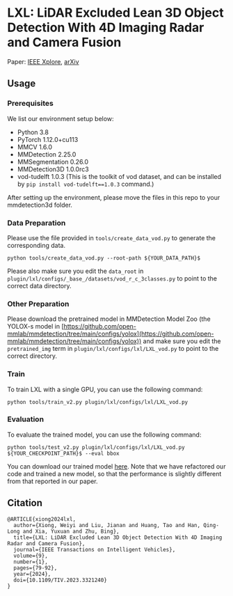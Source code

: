 # LXL: LiDAR Excluded Lean 3D Object Detection With 4D Imaging Radar and Camera Fusion

Paper: [IEEE Xplore](https://ieeexplore.ieee.org/document/10588781/), [arXiv](https://arxiv.org/abs/2307.00724)

## Usage

### Prerequisites

We list our environment setup below:

* Python 3.8
* PyTorch 1.12.0+cu113
* MMCV 1.6.0
* MMDetection 2.25.0
* MMSegmentation 0.26.0
* MMDetection3D 1.0.0rc3
* vod-tudelft 1.0.3  (This is the toolkit of vod dataset, and can be installed by `pip install vod-tudelft==1.0.3` command.)

After setting up the environment, please move the files in this repo to your mmdetection3d folder.

### Data Preparation

Please use the file provided in `tools/create_data_vod.py` to generate the corresponding data.

```
python tools/create_data_vod.py --root-path ${YOUR_DATA_PATH}$
```

Please also make sure you edit the `data_root` in `plugin/lxl/configs/_base_/datasets/vod_r_c_3classes.py` 
to point to the correct data directory.

### Other Preparation

Please download the pretrained model in MMDetection Model Zoo (the YOLOX-s model in
[https://github.com/open-mmlab/mmdetection/tree/main/configs/yolox](https://github.com/open-mmlab/mmdetection/tree/main/configs/yolox))
and make sure you edit the `pretrained_img` term in `plugin/lxl/configs/lxl/LXL_vod.py` to point to the correct directory.

### Train

To train LXL with a single GPU, you can use the following command:

```
python tools/train_v2.py plugin/lxl/configs/lxl/LXL_vod.py
```

### Evaluation

To evaluate the trained model, you can use the following command:

```
python tools/test_v2.py plugin/lxl/configs/lxl/LXL_vod.py ${YOUR_CHECKPOINT_PATH}$ --eval bbox
```

You can download our trained model [here](). Note that we have refactored our code and trained a new model, 
so that the performance is slightly different from that reported in our paper.

## Citation

    @ARTICLE{xiong2024lxl,
      author={Xiong, Weiyi and Liu, Jianan and Huang, Tao and Han, Qing-Long and Xia, Yuxuan and Zhu, Bing},
      title={LXL: LiDAR Excluded Lean 3D Object Detection With 4D Imaging Radar and Camera Fusion}, 
      journal={IEEE Transactions on Intelligent Vehicles},
      volume={9},
      number={1},
      pages={79-92},
      year={2024},
      doi={10.1109/TIV.2023.3321240}
    }